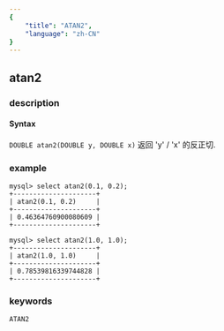 ```yaml
---
{
    "title": "ATAN2",
    "language": "zh-CN"
}
---
```


<!-- 
Licensed to the Apache Software Foundation (ASF) under one
or more contributor license agreements.  See the NOTICE file
distributed with this work for additional information
regarding copyright ownership.  The ASF licenses this file
to you under the Apache License, Version 2.0 (the
"License"); you may not use this file except in compliance
with the License.  You may obtain a copy of the License at
  http://www.apache.org/licenses/LICENSE-2.0
Unless required by applicable law or agreed to in writing,
software distributed under the License is distributed on an
"AS IS" BASIS, WITHOUT WARRANTIES OR CONDITIONS OF ANY
KIND, either express or implied.  See the License for the
specific language governing permissions and limitations
under the License.
-->

## atan2

### description
#### Syntax

`DOUBLE atan2(DOUBLE y, DOUBLE x)`
返回 'y' / 'x' 的反正切.

### example

```
mysql> select atan2(0.1, 0.2);
+---------------------+
| atan2(0.1, 0.2)     |
+---------------------+
| 0.46364760900080609 |
+---------------------+

mysql> select atan2(1.0, 1.0);
+---------------------+
| atan2(1.0, 1.0)     |
+---------------------+
| 0.78539816339744828 |
+---------------------+
```

### keywords
	ATAN2
